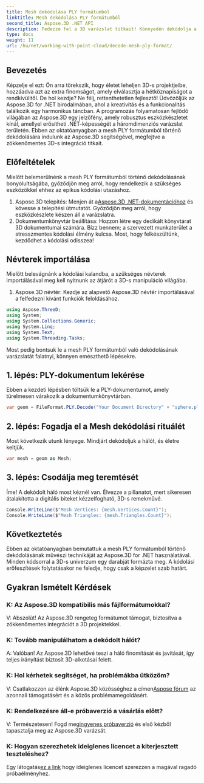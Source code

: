 ```yaml
---
title: Mesh dekódolása PLY formátumból
linktitle: Mesh dekódolása PLY formátumból
second_title: Aspose.3D .NET API
description: Fedezze fel a 3D varázslat titkait! Könnyedén dekódolja a hálót PLY formátumból az Aspose.3D for .NET segítségével. Emelje új dimenziókba projektjeit.
type: docs
weight: 11
url: /hu/net/working-with-point-cloud/decode-mesh-ply-format/
---
```

## Bevezetés
Képzelje el ezt: Ön arra törekszik, hogy életet leheljen 3D-s projektjeibe, hozzáadva azt az extra finomságot, amely elválasztja a hétköznapiságot a rendkívülitől. De hol kezdje? Ne félj, rettenthetetlen fejlesztő! Üdvözöljük az Aspose.3D for .NET birodalmában, ahol a kreativitás és a funkcionalitás találkozik egy harmonikus táncban.
A programozás folyamatosan fejlődő világában az Aspose.3D egy jelzőfény, amely robusztus eszközkészletet kínál, amellyel erősítheti .NET-képességét a háromdimenziós varázslat területén. Ebben az oktatóanyagban a mesh PLY formátumból történő dekódolására indulunk az Aspose.3D segítségével, megfejtve a zökkenőmentes 3D-s integráció titkait.
## Előfeltételek
Mielőtt belemerülnénk a mesh PLY formátumból történő dekódolásának bonyolultságába, győződjön meg arról, hogy rendelkezik a szükséges eszközökkel ehhez az epikus kódolási utazáshoz.
1.  Aspose.3D telepítés: Menjen át a[Aspose.3D .NET-dokumentációhoz](https://reference.aspose.com/3d/net/) és kövesse a telepítési útmutatót. Győződjön meg arról, hogy eszközkészlete készen áll a varázslatra.
2. Dokumentumkönyvtár beállítása: Hozzon létre egy dedikált könyvtárat 3D dokumentumai számára. Bízz bennem; a szervezett munkaterület a stresszmentes kódolási élmény kulcsa.
Most, hogy felkészültünk, kezdődhet a kódolási odisszea!
## Névterek importálása
Mielőtt belevágnánk a kódolási kalandba, a szükséges névterek importálásával meg kell nyitnunk az átjárót a 3D-s manipuláció világába.
1. Aspose.3D névtér: Kezdje az alapvető Aspose.3D névtér importálásával a felfedezni kívánt funkciók feloldásához.
```csharp
using Aspose.ThreeD;
using System;
using System.Collections.Generic;
using System.Linq;
using System.Text;
using System.Threading.Tasks;
```
Most pedig bontsuk le a mesh PLY formátumból való dekódolásának varázslatát falatnyi, könnyen emészthető lépésekre.
## 1. lépés: PLY-dokumentum lekérése
Ebben a kezdeti lépésben töltsük le a PLY-dokumentumot, amely türelmesen várakozik a dokumentumkönyvtárban.
```csharp
var geom = FileFormat.PLY.Decode("Your Document Directory" + "sphere.ply");
```
## 2. lépés: Fogadja el a Mesh dekódolási rituálét
Most következik utunk lényege. Mindjárt dekódoljuk a hálót, és életre keltjük.
```csharp
var mesh = geom as Mesh;
```
## 3. lépés: Csodálja meg teremtését
Íme! A dekódolt háló most kéznél van. Élvezze a pillanatot, mert sikeresen átalakította a digitális biteket kézzelfogható, 3D-s remekművé.
```csharp
Console.WriteLine($"Mesh Vertices: {mesh.Vertices.Count}");
Console.WriteLine($"Mesh Triangles: {mesh.Triangles.Count}");
```
## Következtetés
Ebben az oktatóanyagban bemutattuk a mesh PLY formátumból történő dekódolásának művészi technikáját az Aspose.3D for .NET használatával. Minden kódsorral a 3D-s univerzum egy darabját formázta meg. A kódolási erőfeszítések folytatásakor ne feledje, hogy csak a képzelet szab határt.

## Gyakran Ismételt Kérdések
### K: Az Aspose.3D kompatibilis más fájlformátumokkal?
V: Abszolút! Az Aspose.3D rengeteg formátumot támogat, biztosítva a zökkenőmentes integrációt a 3D projektekkel.
### K: Tovább manipulálhatom a dekódolt hálót?
A: Valóban! Az Aspose.3D lehetővé teszi a háló finomítását és javítását, így teljes irányítást biztosít 3D-alkotásai felett.
### K: Hol kérhetek segítséget, ha problémákba ütközöm?
 V: Csatlakozzon az élénk Aspose.3D közösséghez a címen[Aspose fórum](https://forum.aspose.com/c/3d/18) az azonnali támogatásért és a közös problémamegoldásért.
### K: Rendelkezésre áll-e próbaverzió a vásárlás előtt?
 V: Természetesen! Fogd meg[ingyenes próbaverzió](https://releases.aspose.com/) és első kézből tapasztalja meg az Aspose.3D varázsát.
### K: Hogyan szerezhetek ideiglenes licencet a kiterjesztett teszteléshez?
 Egy látogatás[ez a link](https://purchase.aspose.com/temporary-license/) hogy ideiglenes licencet szerezzen a magával ragadó próbaélményhez.